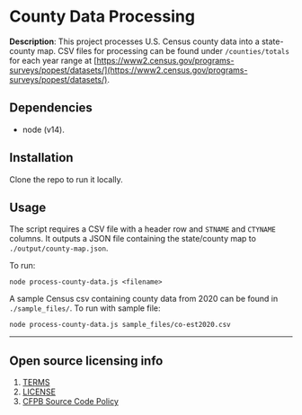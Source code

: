 # County Data Processing

**Description**: This project processes U.S. Census county data into a state-county map. CSV files for processing can be found under `/counties/totals` for each year range at [https://www2.census.gov/programs-surveys/popest/datasets/](https://www2.census.gov/programs-surveys/popest/datasets/).	

## Dependencies

- node (v14).

## Installation

Clone the repo to run it locally.

## Usage

The script requires a CSV file with a header row and `STNAME` and `CTYNAME` columns. It outputs a JSON file containing the state/county map to `./output/county-map.json`.

To run:

`node process-county-data.js <filename>`


A sample Census csv containing county data from 2020 can be found in `./sample_files/`. To run with sample file:

`node process-county-data.js sample_files/co-est2020.csv`

----

## Open source licensing info
1. [TERMS](TERMS.md)
2. [LICENSE](LICENSE)
3. [CFPB Source Code Policy](https://github.com/cfpb/source-code-policy/)

